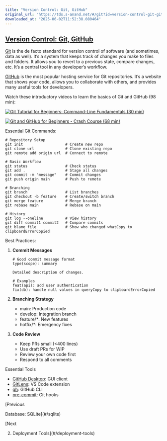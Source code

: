 ```yaml
---
title: "Version Control: Git, GitHub"
original_url: "https://tds.s-anand.net/#/git?id=version-control-git-github"
downloaded_at: "2025-06-02T11:52:38.080464"
---
```


[Version Control: Git, GitHub](#/git?id=version-control-git-github)
-------------------------------------------------------------------

[Git](https://git-scm.com/) is the de facto standard for version control of software (and sometimes, data as well). It’s a system that keeps track of changes you make to files and folders. It allows you to revert to a previous state, compare changes, etc. It’s a central tool in any developer’s workflow.

[GitHub](https://github.com/) is the most popular hosting service for Git repositories. It’s a website that shows your code, allows you to collaborate with others, and provides many useful tools for developers.

Watch these introductory videos to learn the basics of Git and GitHub (98 min):

[![Git Tutorial for Beginners: Command-Line Fundamentals (30 min)](https://i.ytimg.com/vi_webp/HVsySz-h9r4/sddefault.webp)](https://youtu.be/HVsySz-h9r4)

[![Git and GitHub for Beginners - Crash Course (68 min)](https://i.ytimg.com/vi_webp/RGOj5yH7evk/sddefault.webp)](https://youtu.be/RGOj5yH7evk)

Essential Git Commands:

```
# Repository Setup
git init                   # Create new repo
git clone url              # Clone existing repo
git remote add origin url  # Connect to remote

# Basic Workflow
git status                 # Check status
git add .                  # Stage all changes
git commit -m "message"    # Commit changes
git push origin main       # Push to remote

# Branching
git branch                 # List branches
git checkout -b feature    # Create/switch branch
git merge feature          # Merge branch
git rebase main            # Rebase on main

# History
git log --oneline          # View history
git diff commit1 commit2   # Compare commits
git blame file             # Show who changed whatCopy to clipboardErrorCopied
```

Best Practices:

1. **Commit Messages**

   ```
   # Good commit message format
   type(scope): summary

   Detailed description of changes.

   # Examples
   feat(api): add user authentication
   fix(db): handle null values in queryCopy to clipboardErrorCopied
   ```
2. **Branching Strategy**

   * main: Production code
   * develop: Integration branch
   * feature/\*: New features
   * hotfix/\*: Emergency fixes
3. **Code Review**

   * Keep PRs small (<400 lines)
   * Use draft PRs for WIP
   * Review your own code first
   * Respond to all comments

Essential Tools

* [GitHub Desktop](https://desktop.github.com/): GUI client
* [GitLens](https://gitlens.amod.io/): VS Code extension
* [gh](https://cli.github.com/): GitHub CLI
* [pre-commit](https://pre-commit.com/): Git hooks

[Previous

Database: SQLite](#/sqlite)

[Next

2. Deployment Tools](#/deployment-tools)